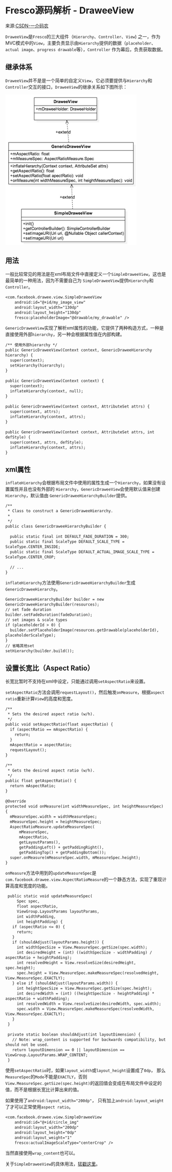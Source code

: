 # Fresco源码解析 - DraweeView

来源:[CSDN-一介码农](http://blog.csdn.net/feelang/article/details/45200561)

`DraweeView`是`Fresco`的三大组件（`Hierarchy`、`Controller`、`View`) 之一，作为MVC模式中的`View`，主要负责显示由`Hierarchy`提供的数据（`placeholder`、`actual image`、`progress drawable`等），`Controller` 作为幕后，负责获取数据。

## 继承体系

`DraweeView`并不是是一个简单的自定义`View`，它必须要提供与`Hierarchy`和`Controller`交互的接口，`DraweeView`的继承关系如下图所示：

![](fresco-draweeview-1.jpg)

## 用法

一般比较常见的用法是在xml布局文件中直接定义一个`SimpleDraweeView`，这也是最简单的一种用法，因为不需要自己为 `SimpleDraweeView`提供`Hierarchy`和`Controller`。

```
<com.facebook.drawee.view.SimpleDraweeView
    android:id="@+id/my_image_view"
    android:layout_width="130dp"
    android:layout_height="130dp"
    fresco:placeholderImage="@drawable/my_drawable" />
```

`GenericDraweeView`实现了解析xml属性的功能，它提供了两种构造方式，一种是直接使用外部`hierarchy`，另一种会根据属性值在内部构建。

```
/** 使用外部hierarchy */
public GenericDraweeView(Context context, GenericDraweeHierarchy hierarchy) {
  super(context);
  setHierarchy(hierarchy);
}

public GenericDraweeView(Context context) {
  super(context);
  inflateHierarchy(context, null);
}

public GenericDraweeView(Context context, AttributeSet attrs) {
  super(context, attrs);
  inflateHierarchy(context, attrs);
}

public GenericDraweeView(Context context, AttributeSet attrs, int defStyle) {
  super(context, attrs, defStyle);
  inflateHierarchy(context, attrs);
}
```

## xml属性

`inflateHierarchy`会根据布局文件中使用的属性生成一个`Hierarchy`，如果没有设置属性并且也没有外部的 `Hierarchy`，`GenericDraweeView`会使用默认值来创建`Hierarchy`，默认值由 `GenericDraweeHierarchyBuilder`提供。

```
/**
 * Class to construct a GenericDraweeHierarchy.
 * 
 */
public class GenericDraweeHierarchyBuilder {

  public static final int DEFAULT_FADE_DURATION = 300;
  public static final ScaleType DEFAULT_SCALE_TYPE = ScaleType.CENTER_INSIDE;
  public static final ScaleType DEFAULT_ACTUAL_IMAGE_SCALE_TYPE = ScaleType.CENTER_CROP;

  // ...
}
```

`inflateHierarchy`方法使用`GenericDraweeHierarchyBuilder`生成`GenericDraweeHierarchy`。

```
GenericDraweeHierarchyBuilder builder = new GenericDraweeHierarchyBuilder(resources);
// set fade duration
builder.setFadeDuration(fadeDuration);
// set images & scale types
if (placeholderId > 0) {
  builder.setPlaceholderImage(resources.getDrawable(placeholderId), placeholderScaleType);
}
// 省略其他set
setHierarchy(builder.build());
```

## 设置长宽比（Aspect Ratio）

长宽比暂时不支持在xml中设定，只能通过调用`setAspectRatio`来设置。 

`setAspectRatio`方法会调用`requestLayout()`，然后触发`onMeasure`，根据`aspect ratio`重新计算`View`的高度和宽度。

```
/**
 * Sets the desired aspect ratio (w/h).
 */
public void setAspectRatio(float aspectRatio) {
  if (aspectRatio == mAspectRatio) {
    return;
  }
  mAspectRatio = aspectRatio;
  requestLayout();
}

/**
 * Gets the desired aspect ratio (w/h).
 */
public float getAspectRatio() {
  return mAspectRatio;
}  

@Override
protected void onMeasure(int widthMeasureSpec, int heightMeasureSpec) {
  mMeasureSpec.width = widthMeasureSpec;
  mMeasureSpec.height = heightMeasureSpec;
  AspectRatioMeasure.updateMeasureSpec(
      mMeasureSpec,
      mAspectRatio,
      getLayoutParams(),
      getPaddingLeft() + getPaddingRight(),
      getPaddingTop() + getPaddingBottom());
  super.onMeasure(mMeasureSpec.width, mMeasureSpec.height);
}
```

`onMeasure`方法中用到的`updateMeasureSpec`是`com.facebook.drawee.view.AspectRatioMeasure`的一个静态方法，实现了重现计算高度和宽度的功能。

```
 public static void updateMeasureSpec(
     Spec spec,
     float aspectRatio,
     ViewGroup.LayoutParams layoutParams,
     int widthPadding,
     int heightPadding) { 
   if (aspectRatio <= 0) { 
     return;
   } 
   if (shouldAdjust(layoutParams.height)) { 
     int widthSpecSize = View.MeasureSpec.getSize(spec.width);
     int desiredHeight = (int) ((widthSpecSize - widthPadding) / aspectRatio + heightPadding);
     int resolvedHeight = View.resolveSize(desiredHeight, spec.height);
     spec.height = View.MeasureSpec.makeMeasureSpec(resolvedHeight, View.MeasureSpec.EXACTLY);
   } else if (shouldAdjust(layoutParams.width)) { 
     int heightSpecSize = View.MeasureSpec.getSize(spec.height);
     int desiredWidth = (int) ((heightSpecSize - heightPadding) * aspectRatio + widthPadding);
     int resolvedWidth = View.resolveSize(desiredWidth, spec.width);
     spec.width = View.MeasureSpec.makeMeasureSpec(resolvedWidth, View.MeasureSpec.EXACTLY);
   } 
 }

 private static boolean shouldAdjust(int layoutDimension) {
   // Note: wrap_content is supported for backwards compatibility, but should not be used.
   return layoutDimension == 0 || layoutDimension == ViewGroup.LayoutParams.WRAP_CONTENT;
 }
```

使用`setAspectRatio`时，如果`layout_width`或`layout_height`设置成了`0dp`， 那么`MeasureSpec`的`Mode`不能是`EXACTLY`，否则`View.MeasureSpec.getSize(spec.height)`的返回值会变成在布局文件中设定的值，而不是根据长宽比计算出来的值。

如果使用了`android:layout_width="200dp"`， 只有加上`android:layout_weight`了才可以正常使用`aspect ratio`。

```
<com.facebook.drawee.view.SimpleDraweeView
    android:id="@+id/circle_img"
    android:layout_width="200dp"
    android:layout_height="0dp"
    android:layout_weight="1"
    fresco:actualImageScaleType="centerCrop" />
```

当然直接使用`wrap_content`也可以。

关于`SimpleDraweeView`的具体用法，[猛戳这里](https://github.com/LyndonChin/Mastering-Fresco)。